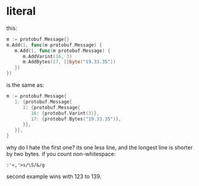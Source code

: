 # literal

this:

~~~go
m := protobuf.Message{}
m.Add(1, func(m protobuf.Message) {
   m.Add(1, func(m protobuf.Message) {
      m.AddVarint(16, 3)
      m.AddBytes(17, []byte("19.33.35"))
   })
})
~~~

is the same as:

~~~go
m := protobuf.Message{
   1: {protobuf.Message{
      1: {protobuf.Message{
         16: {protobuf.Varint(3)},
         17: {protobuf.Bytes("19.33.35")},
      }},
   }},
}
~~~

why do I hate the first one? its one less line, and the longest line is shorter
by two bytes. if you count non-whitespace:

~~~
:'<,'>s/\S/&/g
~~~

second example wins with 123 to 139.
